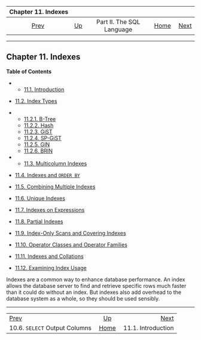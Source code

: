 

|                     Chapter 11. Indexes                     |                                            |                           |                                                       |                                                  |
| :---------------------------------------------------------: | :----------------------------------------- | :-----------------------: | ----------------------------------------------------: | -----------------------------------------------: |
| [Prev](typeconv-select.html "10.6. SELECT Output Columns")  | [Up](sql.html "Part II. The SQL Language") | Part II. The SQL Language | [Home](index.html "PostgreSQL 17devel Documentation") |  [Next](indexes-intro.html "11.1. Introduction") |

***

## Chapter 11. Indexes

**Table of Contents**

  * *   [11.1. Introduction](indexes-intro.html)
  * [11.2. Index Types](indexes-types.html)

    

  * *   [11.2.1. B-Tree](indexes-types.html#INDEXES-TYPES-BTREE)
    * [11.2.2. Hash](indexes-types.html#INDEXES-TYPES-HASH)
    * [11.2.3. GiST](indexes-types.html#INDEXES-TYPE-GIST)
    * [11.2.4. SP-GiST](indexes-types.html#INDEXES-TYPE-SPGIST)
    * [11.2.5. GIN](indexes-types.html#INDEXES-TYPES-GIN)
    * [11.2.6. BRIN](indexes-types.html#INDEXES-TYPES-BRIN)

  * *   [11.3. Multicolumn Indexes](indexes-multicolumn.html)
  * [11.4. Indexes and `ORDER BY`](indexes-ordering.html)
  * [11.5. Combining Multiple Indexes](indexes-bitmap-scans.html)
  * [11.6. Unique Indexes](indexes-unique.html)
  * [11.7. Indexes on Expressions](indexes-expressional.html)
  * [11.8. Partial Indexes](indexes-partial.html)
  * [11.9. Index-Only Scans and Covering Indexes](indexes-index-only-scans.html)
  * [11.10. Operator Classes and Operator Families](indexes-opclass.html)
  * [11.11. Indexes and Collations](indexes-collations.html)
  * [11.12. Examining Index Usage](indexes-examine.html)

Indexes are a common way to enhance database performance. An index allows the database server to find and retrieve specific rows much faster than it could do without an index. But indexes also add overhead to the database system as a whole, so they should be used sensibly.

***

|                                                             |                                                       |                                                  |
| :---------------------------------------------------------- | :---------------------------------------------------: | -----------------------------------------------: |
| [Prev](typeconv-select.html "10.6. SELECT Output Columns")  |       [Up](sql.html "Part II. The SQL Language")      |  [Next](indexes-intro.html "11.1. Introduction") |
| 10.6. `SELECT` Output Columns                               | [Home](index.html "PostgreSQL 17devel Documentation") |                               11.1. Introduction |
